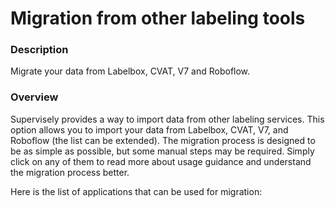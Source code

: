 # Migration from other labeling tools

### Description

Migrate your data from Labelbox, CVAT, V7 and Roboflow.

### Overview

Supervisely provides a way to import data from other labeling services. This option allows you to import your data from Labelbox, CVAT, V7, and Roboflow (the list can be extended). The migration process is designed to be as simple as possible, but some manual steps may be required. Simply click on any of them to read more about usage guidance and understand the migration process better.

Here is the list of applications that can be used for migration:

<!-- * [Labelbox to Supervisely Migration Tool](https://ecosystem.supervisely.com/apps/labelbox-to-sly)
* [CVAT to Supervisely Migration Tool](https://ecosystem.supervisely.com/apps/cvat-to-sly/migration_tool)
* [V7 to Supervisely Migration Tool](https://ecosystem.supervisely.com/apps/v7-to-supervisely/migration_tool)
* [Roboflow to Supervisely Migration Tool](https://ecosystem.supervisely.com/apps/roboflow-to-sly) -->